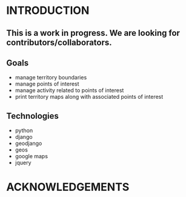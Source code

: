 # INTRODUCTION

## This is a work in progress. We are looking for contributors/collaborators.

## Goals

* manage territory boundaries
* manage points of interest
* manage activity related to points of interest
* print territory maps along with associated points of interest

## Technologies

* python
* django
* geodjango
* geos
* google maps
* jquery


# ACKNOWLEDGEMENTS


